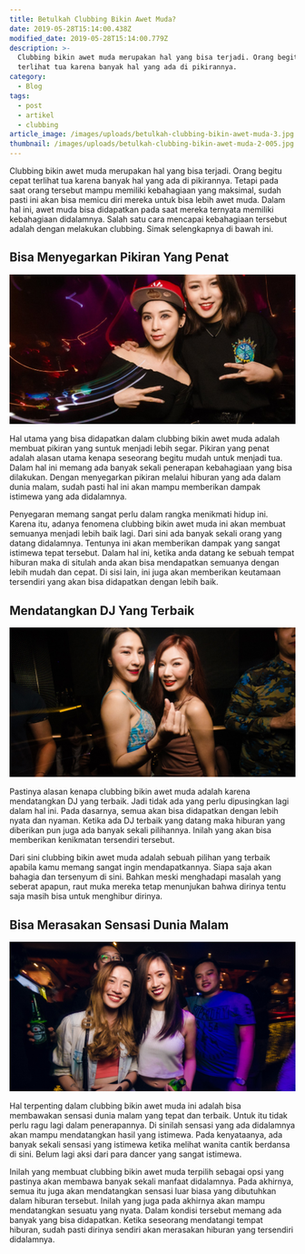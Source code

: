 ```yaml
---
title: Betulkah Clubbing Bikin Awet Muda?
date: 2019-05-28T15:14:00.438Z
modified_date: 2019-05-28T15:14:00.779Z
description: >-
  Clubbing bikin awet muda merupakan hal yang bisa terjadi. Orang begitu cepat
  terlihat tua karena banyak hal yang ada di pikirannya.
category:
  - Blog
tags:
  - post
  - artikel
  - clubbing
article_image: /images/uploads/betulkah-clubbing-bikin-awet-muda-3.jpg
thumbnail: /images/uploads/betulkah-clubbing-bikin-awet-muda-2-005.jpg
---
```

Clubbing bikin awet muda merupakan hal yang bisa terjadi. Orang begitu cepat terlihat tua karena banyak hal yang ada di pikirannya. Tetapi pada saat orang tersebut mampu memiliki kebahagiaan yang maksimal, sudah pasti ini akan bisa memicu diri mereka untuk bisa lebih awet muda. Dalam hal ini, awet muda bisa didapatkan pada saat mereka ternyata memiliki kebahagiaan didalamnya. Salah satu cara mencapai kebahagiaan tersebut adalah dengan melakukan clubbing. Simak selengkapnya di bawah ini.



## Bisa Menyegarkan Pikiran Yang Penat

![Betulkah Clubbing Bikin Awet Muda?](/images/uploads/betulkah-clubbing-bikin-awet-muda-3.jpg)

Hal utama yang bisa didapatkan dalam clubbing bikin awet muda adalah membuat pikiran yang suntuk menjadi lebih segar. Pikiran yang penat adalah alasan utama kenapa seseorang begitu mudah untuk menjadi tua. Dalam hal ini memang ada banyak sekali penerapan kebahagiaan yang bisa dilakukan. Dengan menyegarkan pikiran melalui hiburan yang ada dalam dunia malam, sudah pasti hal ini akan mampu memberikan dampak istimewa yang ada didalamnya.

Penyegaran memang sangat perlu dalam rangka menikmati hidup ini. Karena itu, adanya fenomena clubbing bikin awet muda ini akan membuat semuanya menjadi lebih baik lagi. Dari sini ada banyak sekali orang yang datang didalamnya. Tentunya ini akan memberikan dampak yang sangat istimewa tepat tersebut. Dalam hal ini, ketika anda datang ke sebuah tempat hiburan maka di situlah anda akan bisa mendapatkan semuanya dengan lebih mudah dan cepat. Di sisi lain, ini juga akan memberikan keutamaan tersendiri yang akan bisa didapatkan dengan lebih baik.



## Mendatangkan DJ Yang Terbaik

![Betulkah Clubbing Bikin Awet Muda?](/images/uploads/betulkah-clubbing-bikin-awet-muda-2.jpg)

Pastinya alasan kenapa clubbing bikin awet muda adalah karena mendatangkan DJ yang terbaik. Jadi tidak ada yang perlu dipusingkan lagi dalam hal ini. Pada dasarnya, semua akan bisa didapatkan dengan lebih nyata dan nyaman. Ketika ada DJ terbaik yang datang maka hiburan yang diberikan pun juga ada banyak sekali pilihannya. Inilah yang akan bisa memberikan kenikmatan tersendiri tersebut.

Dari sini clubbing bikin awet muda adalah sebuah pilihan yang terbaik apabila kamu memang sangat ingin mendapatkannya. Siapa saja akan bahagia dan tersenyum di sini. Bahkan meski menghadapi masalah yang seberat apapun, raut muka mereka tetap menunjukan bahwa dirinya tentu saja masih bisa untuk menghibur dirinya.



## Bisa Merasakan Sensasi Dunia Malam

![Betulkah Clubbing Bikin Awet Muda?](/images/uploads/betulkah-clubbing-bikin-awet-muda-1.jpg)

Hal terpenting dalam clubbing bikin awet muda ini adalah bisa membawakan sensasi dunia malam yang tepat dan terbaik. Untuk itu tidak perlu ragu lagi dalam penerapannya. Di sinilah sensasi yang ada didalamnya akan mampu mendatangkan hasil yang istimewa. Pada kenyataanya, ada banyak sekali sensasi yang istimewa ketika melihat wanita cantik berdansa di sini. Belum lagi aksi dari para dancer yang sangat istimewa.

Inilah yang membuat clubbing bikin awet muda terpilih sebagai opsi yang pastinya akan membawa banyak sekali manfaat didalamnya. Pada akhirnya, semua itu juga akan mendatangkan sensasi luar biasa yang dibutuhkan dalam hiburan tersebut. Inilah yang juga pada akhirnya akan mampu mendatangkan sesuatu yang nyata. Dalam kondisi tersebut memang ada banyak yang bisa didapatkan. Ketika seseorang mendatangi tempat hiburan, sudah pasti dirinya sendiri akan merasakan hiburan yang tersendiri didalamnya.
